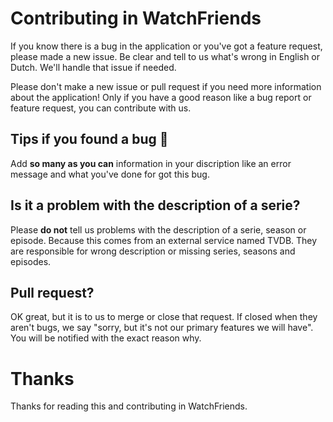 # Contributing in WatchFriends

If you know there is a bug in the application or you've got a feature request, please made a new issue. Be clear and tell to us what's wrong in English or Dutch. We'll handle that issue if needed.

Please don't make a new issue or pull request if you need more information about the application! Only if you have a good reason like a bug report or feature request, you can contribute with us.

## Tips if you found a bug :bug:

Add **so many as you can** information in your discription like an error message and what you've done for got this bug.

## Is it a problem with the description of a serie? 

Please **do not** tell us problems with the description of a serie, season or episode. Because this comes from an external service named TVDB. They are responsible for wrong description or missing series, seasons and episodes.

## Pull request?

OK great, but it is to us to merge or close that request. If closed when they aren't bugs, we say "sorry, but it's not our primary features we will have". You will be notified with the exact reason why.

# Thanks

Thanks for reading this and contributing in WatchFriends.
